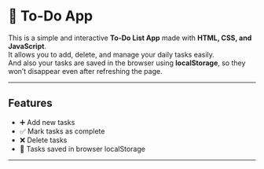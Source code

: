# 📝 To-Do App

This is a  simple and interactive **To-Do List App** made with **HTML, CSS, and JavaScript**.  
It allows you to add, delete, and manage your daily tasks easily.  
And also your tasks are saved in the browser using **localStorage**, so they won’t disappear even after refreshing the page. 

---

## Features
- ➕ Add new tasks  
- ✅ Mark tasks as complete  
- ❌ Delete tasks  
- 💾 Tasks saved in browser localStorage  

---

